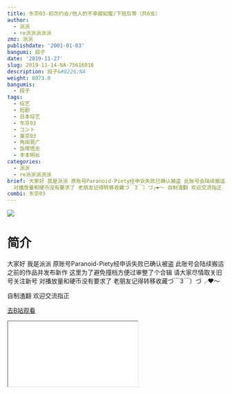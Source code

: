 ```yaml
---
title: 东京03-初次约会/他人的不幸甜如蜜/下班后等（共6支）
author:
  - 派派
  - re派派派派派
zmz: 派派
publishdate: '2001-01-03'
bangumi: 段子
date: '2019-11-27'
slug: 2019-11-14-NA-75616016
description: 段子&#8226;NA
weight: 8873.0
bangumis:
  - 段子
tags:
  - 综艺
  - 短剧
  - 日本综艺
  - 东京03
  - コント
  - 東京03
  - 角田晃广
  - 饭塚悟志
  - 丰本明长
categories:
  - 派派
  - re派派派派派
brief: 大家好 我是派派 原账号Paranoid-Piety经申诉失败已确认被盗 此账号会陆续搬运之前的作品并发布新作 这里为了避免撞档方便过审整了个合辑 请大家尽情取关旧号关注新号
  对播放量和硬币没有要求了 老朋友记得转移收藏づ￣3￣）づ╭❤～ 自制渣翻 欢迎交流指正
combi: 东京03
---
```

![](https://raw.githubusercontent.com/tcgriffith/owaraisite/master/static/tmpimg/3796a70416dd52362b18a40d8cf328f609911af6.jpg.480.jpg)
# 简介  
大家好 我是派派 原账号Paranoid-Piety经申诉失败已确认被盗 此账号会陆续搬运之前的作品并发布新作 这里为了避免撞档方便过审整了个合辑 
请大家尽情取关旧号关注新号 对播放量和硬币没有要求了 老朋友记得转移收藏づ￣3￣）づ╭❤～

自制渣翻 欢迎交流指正  

[去B站观看](https://www.bilibili.com/video/av75616016/)
<div class ="resp-container"><iframe class="testiframe" src="//player.bilibili.com/player.html?aid=75616016"", scrolling="no", allowfullscreen="true" > </iframe></div> 
